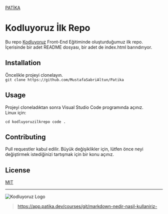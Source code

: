 [PATİKA](www.patika.dev)
# Kodluyoruz İlk Repo
 Bu repo [Kodluyoruz](https://kodluyoruz.org/tr/kodluyoruz/) Front-End Eğitiminde oluşturduğumuz ilk repo. İçerisinde bir adet README dosyası, bir adet de index.html barındırıyor.
## Installation
Öncelikle projeyi clonelayın.   
`git clone https://github.com/MustafaSabriAltun/Patika`
## Usage
Projeyi cloneladıktan sonra Visual Studio Code programında açınız.  
Linux için:

`cd kodluyoruzilkrepo
code .`

## Contributing
Pull requestler kabul edilir. Büyük değişiklikler için, lütfen önce neyi değiştirmek istediğinizi tartışmak için bir konu açınız.
## License
[MIT](https://choosealicense.com/licenses/mit/)

-----------


![Kodluyoruz Logo](https://global-uploads.webflow.com/6097e0eca1e87557da031fef/6136c7fd01d5637f9fa8be9e_logo-1.png)


> https://app.patika.dev/courses/git/markdown-nedir-nasil-kullaniriz-

